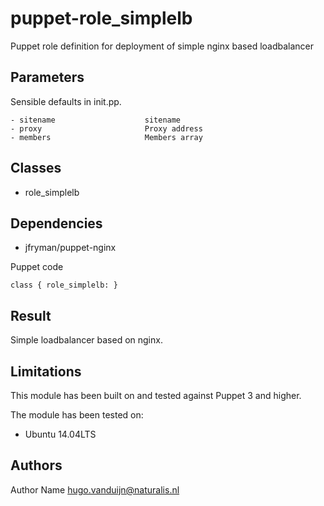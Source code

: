 puppet-role_simplelb
===================

Puppet role definition for deployment of simple nginx based loadbalancer

Parameters
-------------
Sensible defaults in init.pp.


```
- sitename                    sitename
- proxy                       Proxy address
- members                     Members array
```


Classes
-------------
- role_simplelb


Dependencies
-------------
- jfryman/puppet-nginx



Puppet code
```
class { role_simplelb: }
```
Result
-------------
Simple loadbalancer based on nginx.

Limitations
-------------
This module has been built on and tested against Puppet 3 and higher.


The module has been tested on:
- Ubuntu 14.04LTS


Authors
-------------
Author Name <hugo.vanduijn@naturalis.nl>

